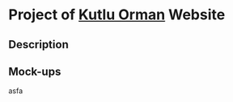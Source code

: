 # Project of [Kutlu Orman](https://kutluorman.com "a wood proccesing coompany") Website

## Description

## Mock-ups


asfa
